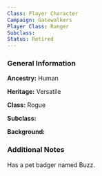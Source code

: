 ```yaml
---
Class: Player Character
Campaign: Gatewalkers
Player Class: Ranger
Subclass: 
Status: Retired
---
```

### General Information

**Ancestry:** Human

**Heritage:** Versatile

**Class:** Rogue

**Subclass:** 

**Background:** 

### Additional Notes

Has a pet badger named Buzz.